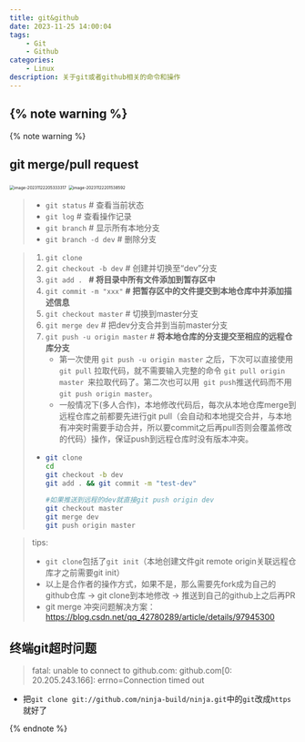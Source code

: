 ```yaml
---
title: git&github
date: 2023-11-25 14:00:04
tags:
	- Git
	- Github
categories:
	- Linux
description: 关于git或者github相关的命令和操作
---
```


{% note warning  %}
---

{% note warning  %}

## git merge/pull request

<img src="https://s2.loli.net/2023/11/22/Qfo34dlcw5W1NBH.png" alt="image-20231122205333317" style="zoom:50%;" />

<img src="https://s2.loli.net/2023/11/22/Rfg36EaTvnxbLIs.png" alt="image-20231122201538592" style="zoom:50%;" />




> * `git status` # 查看当前状态
> * `git log` # 查看操作记录
> * `git branch`  # 显示所有本地分支
> * `git branch -d dev` # 删除分支



> 1. `git clone`
> 2. `git checkout -b dev` # 创建并切换至“dev”分支
> 3. `git add . ` **# 将目录中所有文件添加到暂存区中**
> 4. `git commit -m "xxx"`  **# 把暂存区中的文件提交到本地仓库中并添加描述信息**
> 5. `git checkout master` # 切换到master分支
> 6. `git merge dev` # 把dev分支合并到当前master分支
> 7. `git push -u origin master`  # **将本地仓库的分支提交至相应的远程仓库分支**
>    * 第一次使用 `git push -u origin master` 之后，下次可以直接使用 `git pull` 拉取代码，就不需要输入完整的命令 `git pull origin master `来拉取代码了。第二次也可以用` git push`推送代码而不用`git push origin master`。
>    * 一般情况下(多人合作)，本地修改代码后，每次从本地仓库merge到远程仓库之前都要先进行git pull（会自动和本地提交合并，与本地有冲突时需要手动合并，所以要commit之后再pull否则会覆盖修改的代码）操作，保证push到远程仓库时没有版本冲突。
>
> * ~~~bash
>   git clone
>   cd
>   git checkout -b dev
>   git add . && git commit -m "test-dev"
>   
>   #如果推送到远程的dev就直接git push origin dev
>   git checkout master
>   git merge dev
>   git push origin master
>   ~~~

> tips:
>
> * `git clone`包括了`git init`（本地创建文件git remote origin关联远程仓库才之前需要git init）
> * 以上是合作者的操作方式，如果不是，那么需要先fork成为自己的github仓库 -> git clone到本地修改 -> 推送到自己的github上之后再PR
> * git merge 冲突问题解决方案：https://blog.csdn.net/qq_42780289/article/details/97945300

## 终端git超时问题

> fatal: unable to connect to github.com:
> github.com[0: 20.205.243.166]: errno=Connection timed out

* 把`git clone git://github.com/ninja-build/ninja.git`中的`git`改成`https`就好了

{% endnote %}

